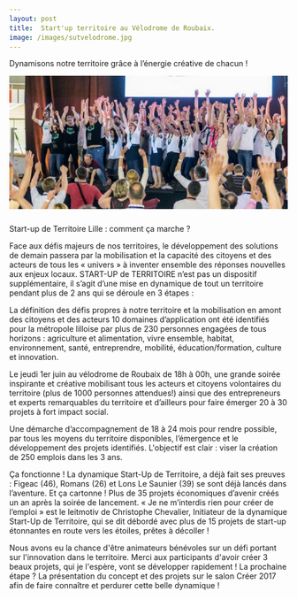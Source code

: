 ```yaml
---
layout: post
title:  Start'up territoire au Vélodrome de Roubaix.
image: /images/sutvelodrome.jpg
---
```

Dynamisons notre territoire grâce à l’énergie créative de chacun !

<center>
  <img class="img-fluid rounded" style="padding-bottom:10px" src="/images/sutvelo.jpg">
</center>

Start-up de Territoire Lille : comment ça marche ?

Face aux défis majeurs de nos territoires, le développement des solutions de demain passera par la mobilisation et la capacité des citoyens et des acteurs de tous les « univers » à inventer ensemble des réponses nouvelles aux enjeux locaux. START-UP de TERRITOIRE n’est pas un dispositif supplémentaire, il s’agit d’une mise en dynamique de tout un territoire pendant plus de 2 ans qui se déroule en 3 étapes :

La définition des défis propres à notre territoire et la mobilisation en amont des citoyens et des acteurs
10 domaines d’application ont été identifiés pour la métropole lilloise par plus de 230 personnes engagées de tous horizons : agriculture et alimentation, vivre ensemble, habitat, environnement, santé, entreprendre, mobilité, éducation/formation, culture et innovation.

Le jeudi 1er juin au vélodrome de Roubaix de 18h à 00h, une grande soirée inspirante et créative mobilisant tous les acteurs et citoyens volontaires du territoire (plus de 1000 personnes attendues!) ainsi que des entrepreneurs et experts remarquables du territoire et d’ailleurs pour faire émerger 20 à 30 projets à fort impact social.

Une démarche d’accompagnement de 18 à 24 mois pour rendre possible, par tous les moyens du territoire disponibles, l’émergence et le développement des projets identifiés. L'objectif est clair : viser la création de 250 emplois dans les 3 ans.

Ça fonctionne ! La dynamique Start-Up de Territoire, a déjà fait ses preuves : Figeac (46), Romans (26) et Lons Le Saunier (39) se sont déjà lancés dans l’aventure. Et ça cartonne ! Plus de 35 projets économiques d’avenir créés un an après la soirée de lancement. « Je ne m’interdis rien pour créer de l’emploi » est le leitmotiv de Christophe Chevalier, Initiateur de la dynamique Start-Up de Territoire, qui se dit débordé avec plus de 15 projets de start-up étonnantes en route vers les étoiles, prêtes à décoller !


Nous avons eu la chance d'être animateurs bénévoles sur un défi portant sur l'innovation dans le territoire. Merci aux participants d'avoir créer 3 beaux projets, qui je l'espère, vont se développer rapidement ! La prochaine étape ? La présentation du concept et des projets sur le salon Créer 2017 afin de faire connaître et perdurer cette belle dynamique !
